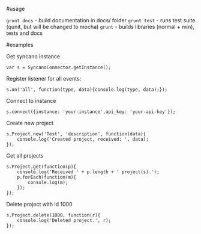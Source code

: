 #usage

`grunt docs` - build documentation in docs/ folder
`grunt test` - runs test suite (qunit, but will be changed to mocha)
`grunt` - builds libraries (normal + min), tests and docs

#examples

Get syncano instance

	var s = SyncanoConnector.getInstance();

Register listener for all events:
	
	s.on('all', function(type, data){console.log(type, data);});

Connect to instance

	s.connect({instance: 'your-instance',api_key: 'your-api-key'});

Create new project

	s.Project.new('Test', 'description', function(data){
		console.log('Created project, received: ', data);
	});

Get all projects

	s.Project.get(function(p){
		console.log('Received ' + p.length + ' project(s).');
		p.forEach(function(m){
			console.log(m);
		});
	});

Delete project with id 1000

	s.Project.delete(1000, function(r){
		console.log('Deleted project.', r);
	});
